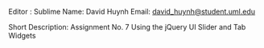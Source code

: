 Editor : Sublime
Name: David Huynh
Email: david_huynh@student.uml.edu

Short Description: Assignment No. 7
Using the jQuery UI Slider and Tab Widgets